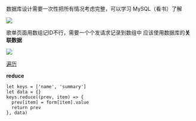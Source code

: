 数据库设计需要一次性把所有情况考虑完整，可以学习 MySQL（看书）了解

![](https://upload-images.jianshu.io/upload_images/7094266-dbb38182617f9e95.png?imageMogr2/auto-orient/strip%7CimageView2/2/w/1240)

歌单页面用数组记ID不行，需要一个个发请求记录到数组中
应该使用数据库的**关联数据**

![](https://upload-images.jianshu.io/upload_images/7094266-fe6f7f20cab30f2a.png?imageMogr2/auto-orient/strip%7CimageView2/2/w/1240)

[遍历](https://www.cnblogs.com/chenyablog/p/6477866.html)

**reduce**
```
let keys = ['name', 'summary']
let data = {}
keys.reduce((prev, item) => {
  prev[item] = form[item].value
  return prev
}, data)
```
